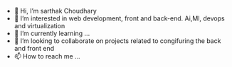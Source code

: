 - 👋 Hi, I’m sarthak Choudhary
- 👀 I’m interested in web development, front and back-end. Ai,Ml, devops and virtualization
- 🌱 I’m currently learning ...
- 💞️ I’m looking to collaborate on projects related to congifuring the back and front end
- 📫 How to reach me ...

<!---
sarthakChy/sarthakChy is a ✨ special ✨ repository because its `README.md` (this file) appears on your GitHub profile.
You can click the Preview link to take a look at your changes.
--->
